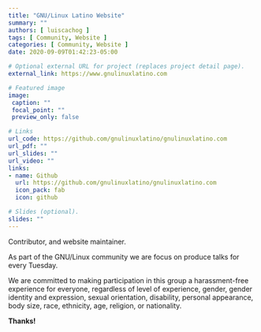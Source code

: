 ```yaml
---
title: "GNU/Linux Latino Website"
summary: ""
authors: [ luiscachog ]
tags: [ Community, Website ]
categories: [ Community, Website ]
date: 2020-09-09T01:42:23-05:00

# Optional external URL for project (replaces project detail page).
external_link: https://www.gnulinuxlatino.com

# Featured image
image:
 caption: ""
 focal_point: ""
 preview_only: false

# Links
url_code: https://github.com/gnulinuxlatino/gnulinuxlatino.com
url_pdf: ""
url_slides: ""
url_video: ""
links:
- name: Github
  url: https://github.com/gnulinuxlatino/gnulinuxlatino.com
  icon_pack: fab
  icon: github

# Slides (optional).
slides: ""
---
```


Contributor, and website maintainer.

As part of the GNU/Linux community we are focus on produce talks for every Tuesday.

We are committed to making participation in this group a harassment-free experience for everyone, regardless of level of experience, gender, gender identity and expression, sexual
orientation, disability, personal appearance, body size, race, ethnicity, age, religion, or nationality.

**Thanks!**
